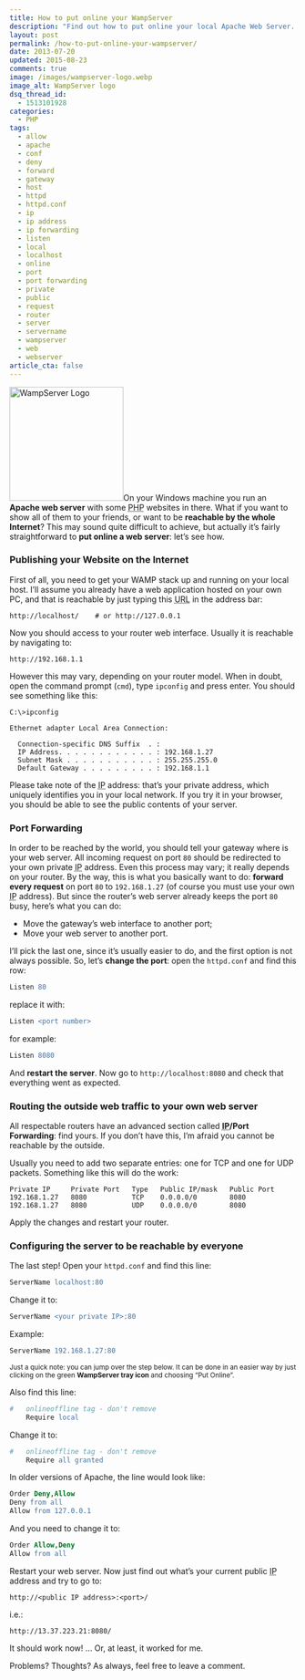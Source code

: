```yaml
---
title: How to put online your WampServer
description: "Find out how to put online your local Apache Web Server. This tutorial is focused for Windows users that use WampServer."
layout: post
permalink: /how-to-put-online-your-wampserver/
date: 2013-07-20
updated: 2015-08-23
comments: true
image: /images/wampserver-logo.webp
image_alt: WampServer logo
dsq_thread_id:
  - 1513101928
categories:
  - PHP
tags:
  - allow
  - apache
  - conf
  - deny
  - forward
  - gateway
  - host
  - httpd
  - httpd.conf
  - ip
  - ip address
  - ip forwarding
  - listen
  - local
  - localhost
  - online
  - port
  - port forwarding
  - private
  - public
  - request
  - router
  - server
  - servername
  - wampserver
  - web
  - webserver
article_cta: false
---
```


<p>
  <img src="{{ page.image }}" alt="WampServer Logo" width="200" height="200" class="basic-alignment left" />On your Windows machine you run an <strong>Apache web server</strong> with some <abbr title="PHP: Hypertext Preprocessor (recursive acronym)">PHP</abbr> websites in there. What if you want to show all of them to your friends, or want to be <strong>reachable by the whole Internet</strong>? This may sound quite difficult to achieve, but actually it&#8217;s fairly straightforward to <strong>put online a web server</strong>: let&#8217;s see how.
</p>

<h3>
  Publishing your Website on the Internet
</h3>

<p>
  First of all, you need to get your WAMP stack up and running on your local host. I&#8217;ll assume you already have a web application hosted on your own PC, and that is reachable by just typing this <abbr title="Uniform Resource Locator">URL</abbr> in the address bar:
</p>

```
http://localhost/    # or http://127.0.0.1
```

<p>
  Now you should access to your router web interface. Usually it is reachable by navigating to:
</p>

```
http://192.168.1.1
```

<p>
  However this may vary, depending on your router model. When in doubt, open the command prompt (<code>cmd</code>), type <code>ipconfig</code> and press enter. You should see something like this:
</p>

```
C:\>ipconfig

Ethernet adapter Local Area Connection:

  Connection-specific DNS Suffix  . :
  IP Address. . . . . . . . . . . . : 192.168.1.27
  Subnet Mask . . . . . . . . . . . : 255.255.255.0
  Default Gateway . . . . . . . . . : 192.168.1.1
```

<p>
  Please take note of the <abbr title="Internet Protocol">IP</abbr> address: that&#8217;s your private address, which uniquely identifies you in your local network. If you try it in your browser, you should be able to see the public contents of your server.
</p>

<h3>
  Port Forwarding
</h3>

<p>
  In order to be reached by the world, you should tell your gateway where is your web server. All incoming request on port <code>80</code> should be redirected to your own private <abbr title="Internet Protocol">IP</abbr> address. Even this process may vary; it really depends on your router. By the way, this is what you basically want to do: <strong>forward every request</strong> on port <code>80</code> to <code>192.168.1.27</code> (of course you must use your own <abbr title="Internet Protocol">IP</abbr> address). But since the router&#8217;s web server already keeps the port <code>80</code> busy, here&#8217;s what you can do:
</p>

<ul>
  <li>
    Move the gateway&#8217;s web interface to another port;
  </li>
  <li>
    Move your web server to another port.
  </li>
</ul>

<p>
  I&#8217;ll pick the last one, since it&#8217;s usually easier to do, and the first option is not always possible. So, let&#8217;s <strong>change the port</strong>: open the <code>httpd.conf</code> and find this row:
</p>

``` apache
Listen 80
```

<p>
  replace it with:
</p>

``` apache
Listen <port number>
```

<p>
  for example:
</p>

``` apache
Listen 8080
```

<p>
  And <strong>restart the server</strong>. Now go to <code>http://localhost:8080</code> and check that everything went as expected.
</p>

<h3>
  Routing the outside web traffic to your own web server
</h3>

<p>
  All respectable routers have an advanced section called <strong><abbr title="Internet Protocol">IP</abbr>/Port Forwarding</strong>: find yours. If you don&#8217;t have this, I&#8217;m afraid you cannot be reachable by the outside.
</p>

<p>
  Usually you need to add two separate entries: one for TCP and one for UDP packets. Something like this will do the work:
</p>

```
Private IP     Private Port   Type   Public IP/mask   Public Port
192.168.1.27   8080 	      TCP    0.0.0.0/0        8080
192.168.1.27   8080 	      UDP    0.0.0.0/0        8080
```

<p>
  Apply the changes and restart your router.
</p>

<h3>
  Configuring the server to be reachable by everyone
</h3>

<p>
  The last step! Open your <code>httpd.conf</code> and find this line:
</p>

``` apache
ServerName localhost:80
```

<p>
  Change it to:
</p>

``` apache
ServerName <your private IP>:80
```

<p>
  Example:
</p>

``` apache
ServerName 192.168.1.27:80
```

<p>
  <small>Just a quick note: you can jump over the step below. It can be done in an easier way by just clicking on the green <strong>WampServer tray icon</strong> and choosing &#8220;Put Online&#8221;.</small>
</p>


<p>
  Also find this line:
</p>

``` apache
#   onlineoffline tag - don't remove
    Require local
```

<p>
  Change it to:
</p>

``` apache
#   onlineoffline tag - don't remove
    Require all granted
```

<p>
  In older versions of Apache, the line would look like:
</p>

``` apache
Order Deny,Allow
Deny from all
Allow from 127.0.0.1
```

<p>
  And you need to change it to:
</p>

``` apache
Order Allow,Deny
Allow from all
```

<p>
  Restart your web server. Now just find out what&#8217;s your current public <abbr title="Internet Protocol">IP</abbr> address and try to go to:
</p>

```
http://<public IP address>:<port>/
```

<p>
  i.e.:
</p>

```
http://13.37.223.21:8080/
```

<p>
  It should work now! &#8230; Or, at least, it worked for me.
</p>

<p>
  Problems? Thoughts? As always, feel free to leave a comment.
</p>
